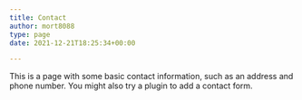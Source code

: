 ```yaml
---
title: Contact
author: mort8088
type: page
date: 2021-12-21T18:25:34+00:00

---
```

This is a page with some basic contact information, such as an address and phone number. You might also try a plugin to add a contact form.